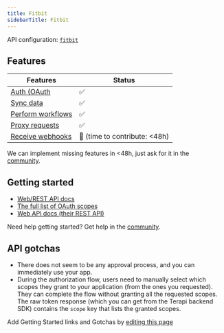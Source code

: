 ```yaml
---
title: Fitbit
sidebarTitle: Fitbit
---
```


API configuration: [`fitbit`](https://terapi.dev/providers.yaml)

## Features

| Features | Status |
| - | - |
| [Auth (OAuth](/integrate/guides/authorize-an-api) | ✅ |
| [Sync data](/integrate/guides/sync-data-from-an-api) | ✅ |
| [Perform workflows](/integrate/guides/perform-workflows-with-an-api) | ✅ |
| [Proxy requests](/integrate/guides/proxy-requests-to-an-api) | ✅ |
| [Receive webhooks](/integrate/guides/receive-webhooks-from-an-api) | 🚫 (time to contribute: &lt;48h) |

We can implement missing features in &lt;48h, just ask for it in the [community](https://terapi.dev/slack).

## Getting started

-   [Web/REST API docs](https://dev.fitbit.com/build/reference/web-api/)
-   [The full list of OAuth scopes](https://dev.fitbit.com/build/reference/web-api/developer-guide/application-design/#Scopes)
-   [Web API docs (their REST API)](https://dev.fitbit.com/build/reference/)

Need help getting started? Get help in the [community](https://terapi.dev/slack).

## API gotchas

-   There does not seem to be any approval process, and you can immediately use your app.
-   During the authorization flow, users need to manually select which scopes they grant to your application (from the ones you requested). They can complete the flow without granting all the requested scopes. The raw token response (which you can get from the Terapi backend SDK) contains the `scope` key that lists the granted scopes.

Add Getting Started links and Gotchas by [editing this page](https://github.com/terapi/terapi/tree/master/docs-v2/integrations/all/fitbit.mdx)
